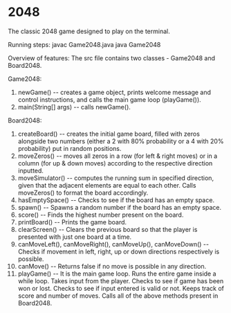 # 2048
The classic 2048 game designed to play on the terminal.

Running steps: 
javac Game2048.java
java Game2048

Overview of features:
The src file contains two classes - Game2048 and Board2048.

Game2048:
1) newGame() -- creates a game object, prints welcome message and control instructions, and calls the main game loop (playGame()).
2) main(String[] args) -- calls newGame().

Board2048:
1) createBoard() -- creates the initial game board, filled with zeros alongside two numbers (either a 2 with 80% probability or a 4 with 20% probability) put in random positions.
2) moveZeros() -- moves all zeros in a row (for left & right moves) or in a column (for up & down moves) according to the respective direction inputted.
3) moveSimulator() -- computes the running sum in specified direction, given that the adjacent elements are equal to each other. Calls moveZeros() to format the board accordingly.
4) hasEmptySpace() -- Checks to see if the board has an empty space.
5) spawn() -- Spawns a random number if the board has an empty space.
6) score() -- Finds the highest number present on the board.
7) printBoard() -- Prints the game board.
8) clearScreen() -- Clears the previous board so that the player is presented with just one board at a time.
9) canMoveLeft(), canMoveRight(), canMoveUp(), canMoveDown() -- Checks if movement in left, right, up or down directions respectively is possible.
10) canMove() -- Returns false if no move is possible in any direction.
11) playGame() -- It is the main game loop. Runs the entire game inside a while loop. Takes input from the player. Checks to see if game has been won or lost. Checks to see if input entered is valid or not. Keeps track of score and number of moves. Calls all of the above methods present in Board2048. 

